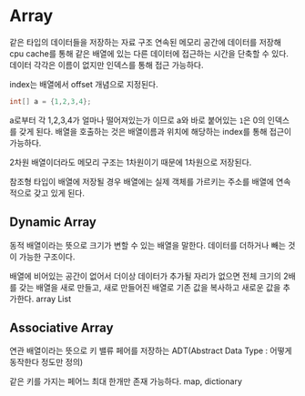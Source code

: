 # Array
같은 타입의 데이터들을 저장하는 자료 구조
연속된 메모리 공간에 데이터를 저장해 cpu cache를 통해 같은 배열에 있는 다른 데이터에 접근하는 시간을 단축할 수 있다.
데이터 각각은 이름이 없지만 인덱스를 통해 접근 가능하다.

index는 배열에서 offset 개념으로 지정된다.
```java
int[] a = {1,2,3,4};
```
a로부터 각 1,2,3,4가 얼마나 떨어져있는가 이므로 a와 바로 붙어있는 `1`은 0의 인덱스를 갖게 된다.
배열을 호출하는 것은 배열이름과 위치에 해당하는 index를 통해 접근이 가능하다.

2차원 배열이더라도 메모리 구조는 1차원이기 때문에 1차원으로 저장된다.

참조형 타입이 배열에 저장될 경우 배열에는 실제 객체를 가르키는 주소를 배열에 연속적으로 갖고 있게 된다.

## Dynamic Array
동적 배열이라는 뜻으로 크기가 변할 수 있는 배열을 말한다.
데이터를 더하거나 빼는 것이 가능한 구조이다.

배열에 비어있는 공간이 없어서 더이상 데이터가 추가될 자리가 없으면 전체 크기의 2배를 갖는 배열을 새로 만들고,
새로 만들어진 배열로 기존 값을 복사하고 새로운 값을 추가한다. array List 

## Associative Array
연관 배열이라는 뜻으로 키 밸류 페어를 저장하는 ADT(Abstract Data Type : 어떻게 동작한다 정도만 정의)

같은 키를 가지는 페어느 최대 한개만 존재 가능하다. map, dictionary 